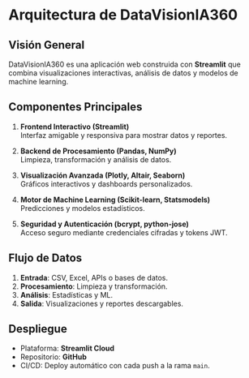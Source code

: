 # Arquitectura de DataVisionIA360

## Visión General
DataVisionIA360 es una aplicación web construida con **Streamlit** que combina visualizaciones interactivas, análisis de datos y modelos de machine learning.

## Componentes Principales
1. **Frontend Interactivo (Streamlit)**  
   Interfaz amigable y responsiva para mostrar datos y reportes.

2. **Backend de Procesamiento (Pandas, NumPy)**  
   Limpieza, transformación y análisis de datos.

3. **Visualización Avanzada (Plotly, Altair, Seaborn)**  
   Gráficos interactivos y dashboards personalizados.

4. **Motor de Machine Learning (Scikit-learn, Statsmodels)**  
   Predicciones y modelos estadísticos.

5. **Seguridad y Autenticación (bcrypt, python-jose)**  
   Acceso seguro mediante credenciales cifradas y tokens JWT.

## Flujo de Datos
1. **Entrada**: CSV, Excel, APIs o bases de datos.
2. **Procesamiento**: Limpieza y transformación.
3. **Análisis**: Estadísticas y ML.
4. **Salida**: Visualizaciones y reportes descargables.

## Despliegue
- Plataforma: **Streamlit Cloud**
- Repositorio: **GitHub**
- CI/CD: Deploy automático con cada push a la rama `main`.


